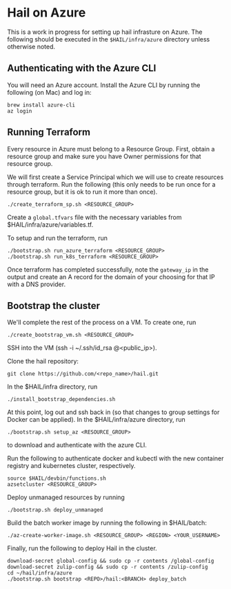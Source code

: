 # Hail on Azure

This is a work in progress for setting up hail infrasture on Azure. The
following should be executed in the `$HAIL/infra/azure` directory unless
otherwise noted.

## Authenticating with the Azure CLI
You will need an Azure account. Install the Azure CLI by running the following
(on Mac) and log in:

```
brew install azure-cli
az login
```

## Running Terraform

Every resource in Azure must belong to a Resource Group. First, obtain
a resource group and make sure you have Owner permissions for that
resource group.

We will first create a Service Principal which we will use to
create resources through terraform. Run the following
(this only needs to be run once for a resource group, but it is ok to run it
more than once).

```
./create_terraform_sp.sh <RESOURCE_GROUP>
```

Create a `global.tfvars` file with the necessary variables
from $HAIL/infra/azure/variables.tf.

To setup and run the terraform, run

```
./bootstrap.sh run_azure_terraform <RESOURCE_GROUP>
./bootstrap.sh run_k8s_terraform <RESOURCE_GROUP>
```

Once terraform has completed successfully, note the `gateway_ip` in the
output and create an A record for the domain of your choosing for that
IP with a DNS provider.

## Bootstrap the cluster

We'll complete the rest of the process on a VM. To create one, run

```
./create_bootstrap_vm.sh <RESOURCE_GROUP>
```

SSH into the VM (ssh -i ~/.ssh/id_rsa <username>@<public_ip>).

Clone the hail repository:

```
git clone https://github.com/<repo_name>/hail.git
```

In the $HAIL/infra directory, run

```
./install_bootstrap_dependencies.sh
```

At this point, log out and ssh back in (so that changes to group settings
for Docker can be applied). In the $HAIL/infra/azure directory, run

```
./bootstrap.sh setup_az <RESOURCE_GROUP>
```

to download and authenticate with the azure CLI.

Run the following to authenticate docker and kubectl with the new
container registry and kubernetes cluster, respectively.

```
source $HAIL/devbin/functions.sh
azsetcluster <RESOURCE_GROUP>
```

Deploy unmanaged resources by running

```
./bootstrap.sh deploy_unmanaged
```

Build the batch worker image by running the following in $HAIL/batch:

```
./az-create-worker-image.sh <RESOURCE_GROUP> <REGION> <YOUR_USERNAME>
```

Finally, run the following to deploy Hail in the cluster.

```
download-secret global-config && sudo cp -r contents /global-config
download-secret zulip-config && sudo cp -r contents /zulip-config
cd ~/hail/infra/azure
./bootstrap.sh bootstrap <REPO>/hail:<BRANCH> deploy_batch
```
